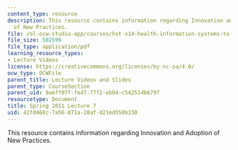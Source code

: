 ```yaml
---
content_type: resource
description: This resource contains information regarding Innovation and Adoption
  of New Practices.
file: /ol-ocw-studio-app/courses/hst-s14-health-information-systems-to-improve-quality-of-care-in-resource-poor-settings-spring-2012/42fd468c7a56871a28afd21ed558b330_MITHST_S14S12_lec12_1107.pdf
file_size: 502599
file_type: application/pdf
learning_resource_types:
- Lecture Videos
license: https://creativecommons.org/licenses/by-nc-sa/4.0/
ocw_type: OCWFile
parent_title: Lecture Videos and Slides
parent_type: CourseSection
parent_uid: 9aeff07f-fed7-77f2-eb04-c542514b6797
resourcetype: Document
title: Spring 2011 Lecture 7
uid: 42fd468c-7a56-871a-28af-d21ed558b330
---
```

This resource contains information regarding Innovation and Adoption of New Practices.